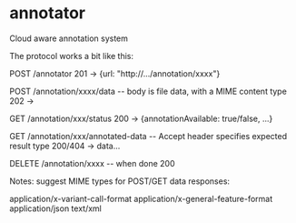 annotator
=========

Cloud aware annotation system

The protocol works a bit like this:

POST /annotator
201 -> {url: "http://.../annotation/xxxx"}

POST /annotation/xxxx/data -- body is file data, with a MIME content type
202 -> 

GET /annotation/xxx/status
200 -> {annotationAvailable: true/false, ...}

GET /annotation/xxx/annotated-data -- Accept header specifies expected result type
200/404 -> data...

DELETE /annotation/xxxx -- when done
200


Notes: suggest MIME types for POST/GET data responses: 

application/x-variant-call-format
application/x-general-feature-format
application/json
text/xml

